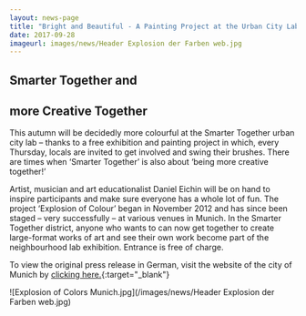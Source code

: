 ```yaml
---
layout: news-page
title: "Bright and Beautiful - A Painting Project at the Urban City Lab in Munich"
date: 2017-09-28
imageurl: images/news/Header Explosion der Farben web.jpg
---
```


<div class="multiline">
<h2><span class="ornament-news">Smarter Together and </span></h2>
<h2><span class="ornament-news">more Creative Together</span></h2>
</div>

This autumn will be decidedly more colourful at the Smarter Together urban city lab – thanks to a free exhibition and painting project in which, every Thursday, locals are invited to get involved and swing their brushes. There are times when ‘Smarter Together’ is also about ‘being more creative together!’

Artist, musician and art educationalist Daniel Eichin will be on hand to inspire participants and make sure everyone has a whole lot of fun. The project ‘Explosion of Colour’ began in November 2012 and has since been staged – very successfully – at various venues in Munich. In the Smarter Together district, anyone who wants to can now get together to create large-format works of art and see their own work become part of the neighbourhood lab exhibition. Entrance is free of charge.

To view the original press release in German, visit the website of the city of Munich by [clicking here.](https://www.muenchen.de/rathaus/Stadtverwaltung/Referat-fuer-Arbeit-und-Wirtschaft/Europa/Smart-Cities/News-Smarter-Together-M-nchen/Lichtmasten-Bodenseestrasse.html){:target="_blank"}

![Explosion of Colors Munich.jpg](/images/news/Header Explosion der Farben web.jpg)
